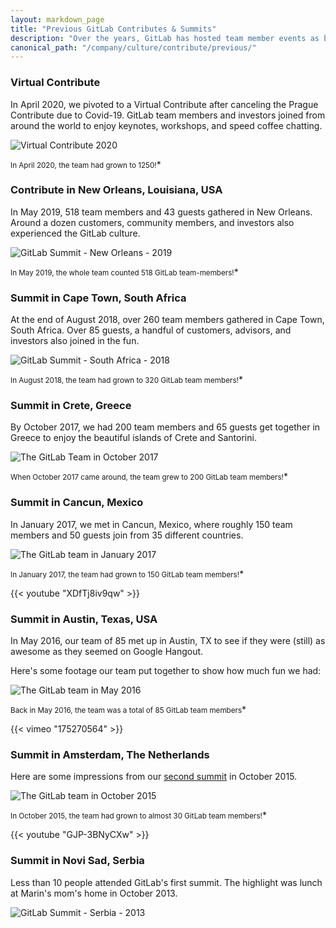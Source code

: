 ```yaml
---
layout: markdown_page
title: "Previous GitLab Contributes & Summits"
description: "Over the years, GitLab has hosted team member events as both GitLab Contribute and GitLab Summit. View some times we shared!"
canonical_path: "/company/culture/contribute/previous/"
---
```


### Virtual Contribute

In April 2020, we pivoted to a Virtual Contribute after canceling the Prague Contribute due to Covid-19. GitLab team members and investors joined from around the world to enjoy keynotes, workshops, and speed coffee chatting.

![Virtual Contribute 2020](/images/press/team_and_pets_with_logo_small.jpg)

<small>In April 2020, the team had grown to 1250!</small>*

### Contribute in New Orleans, Louisiana, USA

In May 2019, 518 team members and 43 guests gathered in New Orleans. Around a dozen customers, community members, and investors also experienced the GitLab culture.

![GitLab Summit - New Orleans - 2019](/images/summits/2019_new-orleans_team.png)

<small>In May 2019, the whole team counted 518 GitLab team-members!</small>*

### Summit in Cape Town, South Africa

At the end of August 2018, over 260 team members gathered in Cape Town, South Africa. Over 85 guests, a handful of customers,  advisors, and investors also joined in the fun.

![GitLab Summit - South Africa - 2018](/images/summits/2018_south-africa_team.jpg)

<small>In August 2018, the team had grown to 320 GitLab team members!</small>*

### Summit in Crete, Greece

By October 2017, we had 200 team members and 65 guests get together in Greece to enjoy the beautiful islands of Crete and Santorini.

![The GitLab Team in October 2017](/images/summits/2017_greece_team.png)

<small>When October 2017 came around, the  team grew to 200 GitLab team members!</small>*


### Summit in Cancun, Mexico

In January 2017, we met in Cancun, Mexico, where roughly 150 team members and 50 guests join from 35 different countries.

![The GitLab team in January 2017](/images/summits/2017_mexico_team.jpg)

<small>In January 2017, the team had grown to 150 GitLab team members!</small>*

{{< youtube "XDfTj8iv9qw" >}}

### Summit in Austin, Texas, USA

In May 2016, our team of 85 met up in Austin, TX to see if they were (still) as awesome as they seemed on Google Hangout.

Here's some footage our team put together to show how much fun we had:

![The GitLab team in May 2016](/images/summits/2016_austin_team.jpg)

<small>Back in May 2016, the team was a total of 85 GitLab team members</small>*

{{< vimeo "175270564" >}}

### Summit in Amsterdam, The Netherlands

Here are some impressions from our [second summit](https://about.gitlab.com/blog/2015/11/30/gitlab-summit-2015/) in October 2015.

![The GitLab team in October 2015](/images/summits/2015_amsterdam_team.jpg)

<small>In October 2015, the team had grown to almost 30 GitLab team members!</small>*

{{< youtube "GJP-3BNyCXw" >}}

### Summit in Novi Sad, Serbia

Less than 10 people attended GitLab's first summit. The highlight was lunch at Marin's mom's home in October 2013.

![GitLab Summit - Serbia - 2013](/images/summits/2013_novi-sad_team.png)
